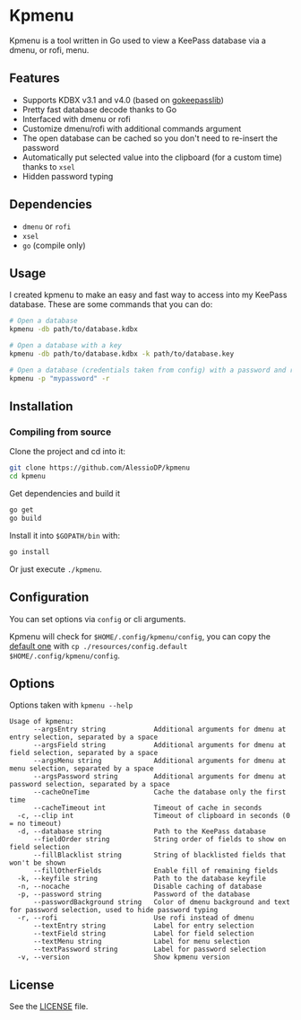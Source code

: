 # Kpmenu
Kpmenu is a tool written in Go used to view a KeePass database via a dmenu, or rofi, menu.

## Features
* Supports KDBX v3.1 and v4.0 (based on [gokeepasslib](https://github.com/tobischo/gokeepasslib))
* Pretty fast database decode thanks to Go
* Interfaced with dmenu or rofi
* Customize dmenu/rofi with additional commands argument
* The open database can be cached so you don't need to re-insert the password
* Automatically put selected value into the clipboard (for a custom time) thanks to `xsel`
* Hidden password typing

## Dependencies
* `dmenu` or `rofi`
* `xsel`
* `go` (compile only)

## Usage
I created kpmenu to make an easy and fast way to access into my KeePass database. These are some commands that you can do:
```bash
# Open a database
kpmenu -db path/to/database.kdbx

# Open a database with a key
kpmenu -db path/to/database.kdbx -k path/to/database.key

# Open a database (credentials taken from config) with a password and rofi
kpmenu -p "mypassword" -r
```

## Installation

### Compiling from source
Clone the project and cd into it:
```bash
git clone https://github.com/AlessioDP/kpmenu
cd kpmenu
```
Get dependencies and build it
```bash
go get
go build
```

Install it into `$GOPATH/bin` with:
```bash
go install
```
Or just execute `./kpmenu`.


## Configuration
You can set options via `config` or cli arguments.

Kpmenu will check for `$HOME/.config/kpmenu/config`, you can copy the [default one](https://github.com/AlessioDP/kpmenu/blob/master/resources/config.default) with `cp ./resources/config.default $HOME/.config/kpmenu/config`.

## Options
Options taken with `kpmenu --help`
```
Usage of kpmenu:
      --argsEntry string            Additional arguments for dmenu at entry selection, separated by a space
      --argsField string            Additional arguments for dmenu at field selection, separated by a space
      --argsMenu string             Additional arguments for dmenu at menu selection, separated by a space
      --argsPassword string         Additional arguments for dmenu at password selection, separated by a space
      --cacheOneTime                Cache the database only the first time
      --cacheTimeout int            Timeout of cache in seconds
  -c, --clip int                    Timeout of clipboard in seconds (0 = no timeout)
  -d, --database string             Path to the KeePass database
      --fieldOrder string           String order of fields to show on field selection
      --fillBlacklist string        String of blacklisted fields that won't be shown
      --fillOtherFields             Enable fill of remaining fields
  -k, --keyfile string              Path to the database keyfile
  -n, --nocache                     Disable caching of database
  -p, --password string             Password of the database
      --passwordBackground string   Color of dmenu background and text for password selection, used to hide password typing
  -r, --rofi                        Use rofi instead of dmenu
      --textEntry string            Label for entry selection
      --textField string            Label for field selection
      --textMenu string             Label for menu selection
      --textPassword string         Label for password selection
  -v, --version                     Show kpmenu version
```

## License
See the [LICENSE](https://github.com/AlessioDP/kpmenu/blob/master/LICENSE) file.
